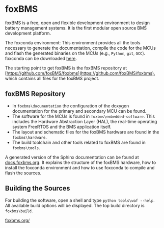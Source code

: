 # foxBMS

foxBMS is a free, open and flexible development environment to design battery
management systems. It is the first modular open source BMS development
platform.

The foxconda environment: This environment provides all the tools necessary
to generate the documentation, compile the code for the MCUs and flash the
generated binaries on the MCUs (e.g., ``Python``, ``git``, ``GCC``). foxconda
can be downloaded [here](https://iisb-foxbms.iisb.fraunhofer.de/foxbms/).

The starting point to get foxBMS is the foxBMS repository at
[https://github.com/foxBMS/foxbms](https://github.com/foxBMS/foxbms), which
contains all files for the foxBMS project.

## foxBMS Repository

- In `foxbms\documentation` the configuration of the doxygen documentation for
  the primary and secondary MCU can be found.
- The software for the MCUs is found in `foxbms\embedded-software`. This
  includes the Hardware Abstraction Layer (HAL), the real-time operating system
  FreeRTOS and the BMS application itself.
- The layout and schematic files for the foxBMS hardware are found in the
  `foxbms\hardware`.
- The build toolchain and other tools related to foxBMS are found in
  `foxbms\tools`.

A generated version of the Sphinx documentation can be found at
[docs.foxbms.org](https://docs.foxbms.org). It explains the structure of the
foxBMS hardware, how to install the foxconda environment and how to use
foxconda to compile and flash the sources.

## Building the Sources

For building the software, open a shell and type ``python tools\waf --help``.
All available build options will be displayed. The top build directory is
``foxbms\build``.

[foxbms.org/](https://foxbms.org/)
